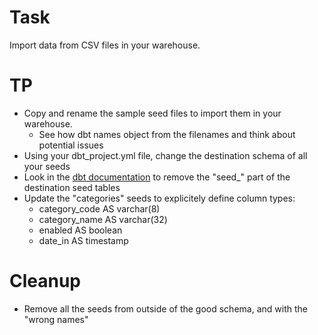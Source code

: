 # Task

Import data from CSV files in your warehouse.


# TP

* Copy and rename the sample seed files to import them in your warehouse.
  * See how dbt names object from the filenames and think about potential issues
* Using your dbt_project.yml file, change the destination schema of all your seeds
* Look in the [dbt documentation](https://docs.getdbt.com/reference/seed-configs) to remove the "seed_" part of the destination seed tables
* Update the "categories" seeds to explicitely define column types:
  * category_code AS varchar(8)
  * category_name AS varchar(32)
  * enabled AS boolean
  * date_in AS timestamp

# Cleanup

* Remove all the seeds from outside of the good schema, and with the "wrong names"
